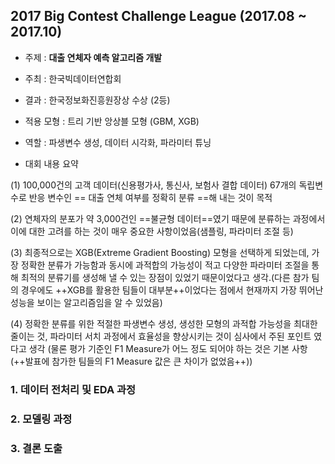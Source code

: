 ## 2017 Big Contest Challenge League (2017.08 ~ 2017.10)

- 주제 : **대출 연체자 예측 알고리즘 개발**
- 주최 : 한국빅데이터연합회
- 결과 : 한국정보화진흥원장상 수상 (2등)
- 적용 모형 : 트리 기반 앙상블 모형 (GBM, XGB)
- 역할 : 파생변수 생성, 데이터 시각화, 파라미터 튜닝

- 대회 내용 요약 

 (1) 100,000건의 고객 데이터(신용평가사, 통신사, 보험사 결합 데이터) 67개의 독립변수로 반응 변수인 == 대출 연체 여부를 정확히 분류 ==해 내는 것이 목적
  
 (2) 연체자의 분포가 약 3,000건인 ==불균형 데이터==였기 때문에 분류하는 과정에서 이에 대한 고려를 하는 것이 매우 중요한 사항이었음(샘플링, 파라미터 조절 등)
 
 (3) 최종적으로는 XGB(Extreme Gradient Boosting) 모형을 선택하게 되었는데, 가장 정확한 분류가 가능함과 동시에 과적합의 가능성이 적고 다양한 파라미터 조절을 통해 최적의 분류기를 생성해 낼 수 있는 장점이 있었기 때문이었다고 생각.(다른 참가 팀의 경우에도 ++XGB를 활용한 팀들이 대부분++이었다는 점에서 현재까지 가장 뛰어난 성능을 보이는 알고리즘임을 알 수 있었음)
 
 (4) 정확한 분류를 위한 적절한 파생변수 생성, 생성한 모형의 과적합 가능성을 최대한 줄이는 것, 파라미터 서치 과정에서 효율성을 향상시키는 것이 심사에서 주된 포인트 였다고 생각 (물론 평가 기준인 F1 Measure가 어느 정도 되어야 하는 것은 기본 사항(++발표에 참가한 팀들의 F1 Measure 값은 큰 차이가 없었음++))

### 1. 데이터 전처리 및 EDA 과정

### 2. 모델링 과정

### 3. 결론 도출
